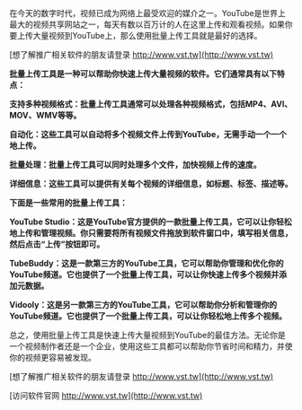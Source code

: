在今天的数字时代，视频已成为网络上最受欢迎的媒介之一。YouTube是世界上最大的视频共享网站之一，每天有数以百万计的人在这里上传和观看视频。如果你要上传大量视频到YouTube上，那么使用批量上传工具就是最好的选择。

[想了解推广相关软件的朋友请登录 http://www.vst.tw](http://www.vst.tw)

**批量上传工具是一种可以帮助你快速上传大量视频的软件。它们通常具有以下特点：**

**支持多种视频格式：批量上传工具通常可以处理各种视频格式，包括MP4、AVI、MOV、WMV等等。**

**自动化：这些工具可以自动将多个视频文件上传到YouTube，无需手动一个一个地上传。**

**批量处理：批量上传工具可以同时处理多个文件，加快视频上传的速度。**

**详细信息：这些工具可以提供有关每个视频的详细信息，如标题、标签、描述等。**

**下面是一些常用的批量上传工具：**

**YouTube Studio：这是YouTube官方提供的一款批量上传工具，它可以让你轻松地上传和管理视频。你只需要将所有视频文件拖放到软件窗口中，填写相关信息，然后点击“上传”按钮即可。**

**TubeBuddy：这是一款第三方的YouTube工具，它可以帮助你管理和优化你的YouTube频道。它也提供了一个批量上传工具，可以让你快速上传多个视频并添加元数据。**

**Vidooly：这是另一款第三方的YouTube工具，它可以帮助你分析和管理你的YouTube频道。它也提供了一个批量上传工具，可以让你轻松地上传多个视频。**

总之，使用批量上传工具是快速上传大量视频到YouTube的最佳方法。无论你是一个视频制作者还是一个企业，使用这些工具都可以帮助你节省时间和精力，并使你的视频更容易被发现。

[想了解推广相关软件的朋友请登录 http://www.vst.tw](http://www.vst.tw)


[访问软件官网 http://www.vst.tw](http://www.vst.tw)
